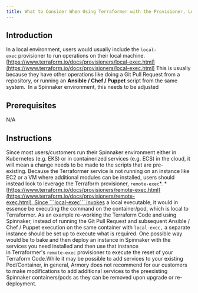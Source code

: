 ```yaml
---
title: What to Consider When Using Terraformer with the Provisioner, Local-Exec
---
```


## Introduction
In a local environment, users would usually include the ```local-exec``` provisioner to run operations on their local machine. 
[https://www.terraform.io/docs/provisioners/local-exec.html](https://www.terraform.io/docs/provisioners/local-exec.html)
This is usually because they have other operations like doing a Git Pull Request from a repository, or running an **Ansible / Chef / Puppet** script from the same system.  In a Spinnaker environment, this needs to be adjusted

## Prerequisites
N/A

## Instructions
Since most users/customers run their Spinnaker environment either in Kubernetes (e.g. EKS) or in containerized services (e.g. ECS) in the cloud, it will mean a change needs to be made to the scripts that are pre-existing. Because the Terraformer service is not running on an instance like EC2 or a VM where additional modules can be installed, users should instead look to leverage the Terraform provisioner, ```remote-exec```*. *[https://www.terraform.io/docs/provisioners/remote-exec.html](https://www.terraform.io/docs/provisioners/remote-exec.html)  Since ```local-exec``` invokes a local executable, it would in essence be executing the command on the container/pod, which is local to Terraformer. As an example re-working the Terraform Code and using Spinnaker, instead of running the Git Pull Request and subsequent Ansible / Chef / Puppet execution on the same container with ```local-exec,``` a separate instance should be set up to execute what is required.
One possible way would be to bake and then deploy an instance in Spinnaker with the services you need installed and then use that instance in Terraformer's ```remote-exec``` provisioner to execute the reset of your Terraform Code.While it may be possible to add services to your existing Pod/Container, in general, Armory does not recommend for our customers to make modifications to add additional services to the preexisting Spinnaker containers/pods as they can be removed upon upgrade or re-deployment.

